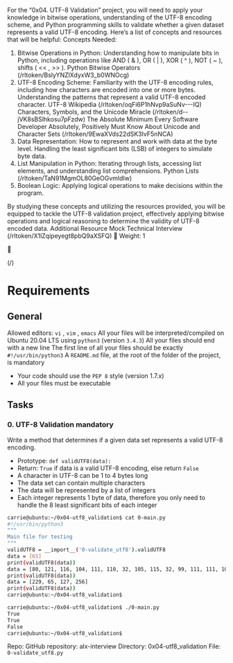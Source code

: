 For the “0x04. UTF-8 Validation” project, you will need to apply your knowledge in bitwise operations,
understanding of the UTF-8 encoding scheme, and Python programming skills to validate whether a given
dataset represents a valid UTF-8 encoding. Here’s a list of concepts and resources that will be helpful:
Concepts Needed:
1. Bitwise Operations in Python:
Understanding how to manipulate bits in Python, including operations like AND ( & ), OR ( | ),
XOR ( ^ ), NOT ( ~ ), shifts ( << , >> ).
Python Bitwise Operators (/rltoken/BslyYNZlXdyxW3_b0WNOcg)
2. UTF-8 Encoding Scheme:
Familiarity with the UTF-8 encoding rules, including how characters are encoded into one or
more bytes.
Understanding the patterns that represent a valid UTF-8 encoded character.
UTF-8 Wikipedia (/rltoken/oqFi6P1hNvp9aSuNv---IQ)
Characters, Symbols, and the Unicode Miracle (/rltoken/d--jVK8sBSlhkosu7pFzdw)
The Absolute Minimum Every Software Developer Absolutely, Positively Must Know About
Unicode and Character Sets (/rltoken/9EwaXVds22dSK3IvF5nNCA)
3. Data Representation:
How to represent and work with data at the byte level.
Handling the least significant bits (LSB) of integers to simulate byte data.
4. List Manipulation in Python:
Iterating through lists, accessing list elements, and understanding list comprehensions.
Python Lists (/rltoken/TaN91MgmOL80GeOGvmldIw)
5. Boolean Logic:
Applying logical operations to make decisions within the program.

By studying these concepts and utilizing the resources provided, you will be equipped to tackle the UTF-8
validation project, effectively applying bitwise operations and logical reasoning to determine the validity of
UTF-8 encoded data.
Additional Resource
Mock Technical Interview (/rltoken/X1lZqipeyegt8pbQ9aXSFQ)
 Weight: 1



(/)

# Requirements

## General
Allowed editors: `vi` , `vim` , `emacs`
All your files will be interpreted/compiled on Ubuntu 20.04 LTS using `python3` (version `3.4.3`)
All your files should end with a new line
The first line of all your files should be exactly `#!/usr/bin/python3`
A `README.md` file, at the root of the folder of the project, is mandatory
- Your code should use the `PEP 8` style (version 1.7.x)
- All your files must be executable

## Tasks

### 0. UTF-8 Validation mandatory

Write a method that determines if a given data set represents a valid UTF-8 encoding.

- Prototype: `def validUTF8(data):`
- Return: `True` if data is a valid UTF-8 encoding, else return `False`
- A character in UTF-8 can be 1 to 4 bytes long
- The data set can contain multiple characters
- The data will be represented by a list of integers
- Each integer represents 1 byte of data, therefore you only need to handle the 8 least significant bits of each integer

```bash
carrie@ubuntu:~/0x04-utf8_validation$ cat 0-main.py
#!/usr/bin/python3
"""
Main file for testing
"""
validUTF8 = __import__('0-validate_utf8').validUTF8
data = [65]
print(validUTF8(data))
data = [80, 121, 116, 104, 111, 110, 32, 105, 115, 32, 99, 111, 111, 108, 33]
print(validUTF8(data))
data = [229, 65, 127, 256]
print(validUTF8(data))
carrie@ubuntu:~/0x04-utf8_validation$
```

```bash
carrie@ubuntu:~/0x04-utf8_validation$ ./0-main.py
True
True
False
carrie@ubuntu:~/0x04-utf8_validation$
```

Repo:
GitHub repository: alx-interview
Directory: 0x04-utf8_validation
File: `0-validate_utf8.py`